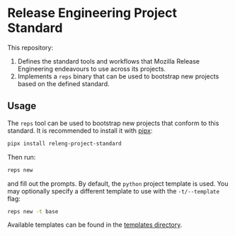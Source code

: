 # Release Engineering Project Standard

This repository:

1. Defines the standard tools and workflows that Mozilla Release Engineering
   endeavours to use across its projects.
2. Implements a `reps` binary that can be used to bootstrap new projects based
   on the defined standard.

## Usage

The `reps` tool can be used to bootstrap new projects that conform to this
standard. It is recommended to install it with [pipx](https://github.com/pypa/pipx):

```bash
pipx install releng-project-standard
```

Then run:

```bash
reps new
```

and fill out the prompts. By default, the `python` project template is used.
You may optionally specify a different template to use with the `-t/--template` flag:

```bash
reps new -t base
```

Available templates can be found in the
[templates directory](https://github.com/mozilla-releng/reps/tree/main/src/reps/templates).
